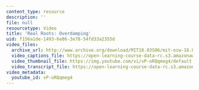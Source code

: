 ```yaml
---
content_type: resource
description: ''
file: null
resourcetype: Video
title: 'Real Roots: Overdamping'
uid: f156a1de-1493-6e86-3e78-54fd33a2355d
video_files:
  archive_url: http://www.archive.org/download/MIT18.03S06/mit-ocw-18.03-lec9-28feb2003-220k_512kb.mp4
  video_captions_file: https://open-learning-course-data-rc.s3.amazonaws.com/18-03sc-differential-equations-fall-2011/cb4143de009351bebbdd933636091b01_vP-oRQqmeg4.vtt
  video_thumbnail_file: https://img.youtube.com/vi/vP-oRQqmeg4/default.jpg
  video_transcript_file: https://open-learning-course-data-rc.s3.amazonaws.com/18-03sc-differential-equations-fall-2011/2e02105484fe1ee06d1df1e5d7c8d0c8_vP-oRQqmeg4.pdf
video_metadata:
  youtube_id: vP-oRQqmeg4
---
```

